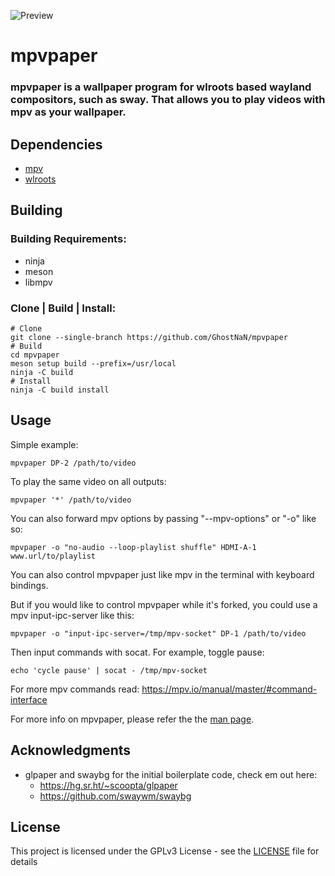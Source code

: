 ![Preview](https://github.com/GhostNaN/mpvpaper/blob/assests/preview.png)
# mpvpaper
### mpvpaper is a wallpaper program for wlroots based wayland compositors, such as sway. That allows you to play videos with mpv as your wallpaper.

## Dependencies
- [mpv](https://github.com/mpv-player/mpv)
- [wlroots](https://gitlab.freedesktop.org/wlroots/wlroots)

## Building 
### Building Requirements:

- ninja
- meson
- libmpv
### Clone | Build | Install:
```
# Clone
git clone --single-branch https://github.com/GhostNaN/mpvpaper
# Build
cd mpvpaper
meson setup build --prefix=/usr/local
ninja -C build
# Install
ninja -C build install
```
## Usage
Simple example:
```
mpvpaper DP-2 /path/to/video
```
To play the same video on all outputs:
```
mpvpaper '*' /path/to/video
```
You can also forward mpv options by passing "--mpv-options" or "-o" like so:
```
mpvpaper -o "no-audio --loop-playlist shuffle" HDMI-A-1 www.url/to/playlist
```
You can also control mpvpaper just like mpv in the terminal with keyboard bindings. 

But if you would like to  control mpvpaper while it's forked, you could use a mpv input-ipc-server like this:
```
mpvpaper -o "input-ipc-server=/tmp/mpv-socket" DP-1 /path/to/video
```
Then input commands with socat. For example, toggle pause:
```
echo 'cycle pause' | socat - /tmp/mpv-socket
```
For more mpv commands read: https://mpv.io/manual/master/#command-interface

For more info on mpvpaper, please refer the the [man page](/mpvpaper.man).
## Acknowledgments
- glpaper and swaybg for the initial boilerplate code, check em out here:
  - https://hg.sr.ht/~scoopta/glpaper
  - https://github.com/swaywm/swaybg
## License
This project is licensed under the GPLv3 License - see the [LICENSE](/LICENSE) file for details
